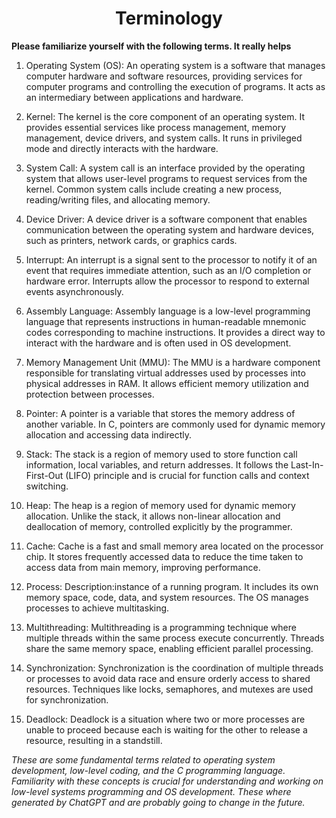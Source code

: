 <h1 align="center">Terminology</h1>


**Please familiarize yourself with the following terms. It really helps**


1. Operating System (OS):
 An operating system is a software that manages computer hardware and software resources, providing services for computer programs and controlling the execution of programs. It acts as an intermediary between applications and hardware.

2. Kernel:
 The kernel is the core component of an operating system. It provides essential services like process management, memory management, device drivers, and system calls. It runs in privileged mode and directly interacts with the hardware.

3. System Call:
 A system call is an interface provided by the operating system that allows user-level programs to request services from the kernel. Common system calls include creating a new process, reading/writing files, and allocating memory.

4. Device Driver:
A device driver is a software component that enables communication between the operating system and hardware devices, such as printers, network cards, or graphics cards.

5. Interrupt:
 An interrupt is a signal sent to the processor to notify it of an event that requires immediate attention, such as an I/O completion or hardware error. Interrupts allow the processor to respond to external events asynchronously.

6. Assembly Language:
Assembly language is a low-level programming language that represents instructions in human-readable mnemonic codes corresponding to machine instructions. It provides a direct way to interact with the hardware and is often used in OS development.

7. Memory Management Unit (MMU):
The MMU is a hardware component responsible for translating virtual addresses used by processes into physical addresses in RAM. It allows efficient memory utilization and protection between processes.

8. Pointer:
 A pointer is a variable that stores the memory address of another variable. In C, pointers are commonly used for dynamic memory allocation and accessing data indirectly.

9. Stack:
 The stack is a region of memory used to store function call information, local variables, and return addresses. It follows the Last-In-First-Out (LIFO) principle and is crucial for function calls and context switching.

10. Heap:
The heap is a region of memory used for dynamic memory allocation. Unlike the stack, it allows non-linear allocation and deallocation of memory, controlled explicitly by the programmer.

11. Cache:
Cache is a fast and small memory area located on the processor chip. It stores frequently accessed data to reduce the time taken to access data from main memory, improving performance.

12. Process:
Description:instance of a running program. It includes its own memory space, code, data, and system resources. The OS manages processes to achieve multitasking.

13. Multithreading:
 Multithreading is a programming technique where multiple threads within the same process execute concurrently. Threads share the same memory space, enabling efficient parallel processing.

14. Synchronization:
Synchronization is the coordination of multiple threads or processes to avoid data race and ensure orderly access to shared resources. Techniques like locks, semaphores, and mutexes are used for synchronization.

15. Deadlock:
Deadlock is a situation where two or more processes are unable to proceed because each is waiting for the other to release a resource, resulting in a standstill.

*These are some fundamental terms related to operating system development, low-level coding, and the C programming language. Familiarity with these concepts is crucial for understanding and working on low-level systems programming and OS development. These where generated by ChatGPT and are probably going to change in the future.*
